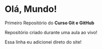# Olá, Mundo!
 Primeiro Repositório do **Curso Git e GitHub**

 Repositório criado durante uma aula ao vivo!

 Essa linha eu adicionei direto do site!

